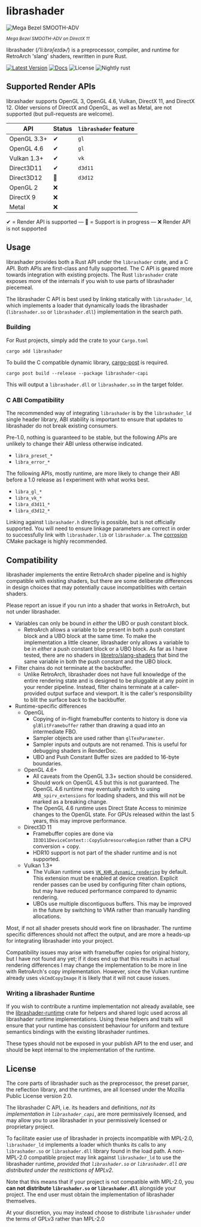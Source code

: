 # librashader

![Mega Bezel SMOOTH-ADV](https://user-images.githubusercontent.com/1000503/212806508-11e6942d-ac48-4659-bd61-1e50259d92b2.png)

<small>*Mega Bezel SMOOTH-ADV on DirectX 11*</small>

librashader (*/ˈli:brəʃeɪdɚ/*) is a preprocessor, compiler, and runtime for RetroArch 'slang' shaders, rewritten in pure Rust.

[![Latest Version](https://img.shields.io/crates/v/librashader.svg)](https://crates.io/crates/librashader) [![Docs](https://docs.rs/librashader/badge.svg)](https://docs.rs/librashader) ![License](https://img.shields.io/crates/l/librashader)
![Nightly rust](https://img.shields.io/badge/rust-nightly-orange.svg)

## Supported Render APIs
librashader supports OpenGL 3, OpenGL 4.6, Vulkan, DirectX 11, and DirectX 12.  Older versions
of DirectX and OpenGL, as well as Metal, are not supported (but pull-requests are welcome).

| **API**     | **Status** | **`librashader` feature** |
|-------------|------------|---------------------------|
| OpenGL 3.3+ | ✔          | `gl`                      |
| OpenGL 4.6  | ✔          | `gl`                      |
| Vulkan 1.3+ | ✔         | `vk`                      |
| Direct3D11  | ✔          | `d3d11`                   |
| Direct3D12  | 🚧         | `d3d12`                   |
| OpenGL 2    | ❌          |                           |
| DirectX 9   | ❌          |                           |
| Metal       | ❌          |                           |

✔ = Render API is supported &mdash; 🚧 =  Support is in progress &mdash; ❌ Render API is not supported
## Usage

librashader provides both a Rust API under the `librashader` crate, and a C API. Both APIs are first-class and fully supported.
The C API is geared more towards integration with existing projects. The Rust `librashader` crate exposes more
of the internals if you wish to use parts of librashader piecemeal.

The librashader C API is best used by linking statically with `librashader_ld`, which implements a loader that dynamically
loads the librashader (`librashader.so` or `librashader.dll`) implementation in the search path. 

### Building

For Rust projects, simply add the crate to your `Cargo.toml`
```
cargo add librashader
```

To build the C compatible dynamic library, [cargo-post](https://crates.io/crates/cargo-post) is required.

```
cargo post build --release --package librashader-capi
```

This will output a `librashader.dll` or `librashader.so` in the target folder.

### C ABI Compatibility
The recommended way of integrating `librashader` is by the `librashader_ld` single header library, ABI stability 
is important to ensure that updates to librashader do not break existing consumers.

Pre-1.0, nothing is guaranteed to be stable, but the following APIs are unlikely to change their ABI unless otherwise indicated.

* `libra_preset_*`
* `libra_error_*`

The following APIs, mostly runtime, are more likely to change their ABI before a 1.0 release as I experiment with what
works best.

* `libra_gl_*`
* `libra_vk_*`
* `libra_d3d11_*`
* `libra_d3d12_*`

Linking against `librashader.h` directly is possible, but is not officially supported. You will need to ensure linkage
parameters are correct in order to successfully link with `librashader.lib` or `librashader.a`. The [corrosion](https://github.com/corrosion-rs/)
CMake package is highly recommended.

## Compatibility

librashader implements the entire RetroArch shader pipeline and is highly compatible with existing shaders,
but there are some deliberate differences in design choices that may potentially cause incompatiblities with certain
shaders.

Please report an issue if you run into a shader that works in RetroArch, but not under librashader.

* Variables can only be bound in *either* the UBO or push constant block.
  * RetroArch allows a variable to be present in both a push constant block and a UBO block at the same time. To make the 
    implementation a little cleaner, librashader only allows a variable to be in *either* a push constant block or a UBO
    block. As far as I have tested, there are no shaders in [libretro/slang-shaders](https://github.com/libretro/slang-shaders)
    that bind the same variable in both the push constant and the UBO block.
* Filter chains do not terminate at the backbuffer.
  * Unlike RetroArch, librashader does not have full knowledge of the entire rendering state and is designed to be pluggable
    at any point in your render pipeline. Instead, filter chains terminate at a caller-provided output surface and viewport. 
    It is the caller's responsibility to blit the surface back to the backbuffer.
* Runtime-specific differences
  * OpenGL
    * Copying of in-flight framebuffer contents to history is done via `glBlitFramebuffer` rather than drawing a quad into an intermediate FBO.
    * Sampler objects are used rather than `glTexParameter`.
    * Sampler inputs and outputs are not renamed. This is useful for debugging shaders in RenderDoc.
    * UBO and Push Constant Buffer sizes are padded to 16-byte boundaries.
  * OpenGL 4.6+
    * All caveats from the OpenGL 3.3+ section should be considered.
    * Should work on OpenGL 4.5 but this is not guaranteed. The OpenGL 4.6 runtime may eventually switch to using `ARB_spirv_extensions` for loading shaders, and this will not be marked as a breaking change.
    * The OpenGL 4.6 runtime uses Direct State Access to minimize changes to the OpenGL state. For GPUs released within the last 5 years, this may improve performance.
  * Direct3D 11
    * Framebuffer copies are done via `ID3D11DeviceContext::CopySubresourceRegion` rather than a CPU conversion + copy.
    * HDR10 support is not part of the shader runtime and is not supported.
  * Vulkan 1.3+
    * The Vulkan runtime uses [`VK_KHR_dynamic_rendering`](https://registry.khronos.org/vulkan/specs/1.3-extensions/man/html/VK_KHR_dynamic_rendering.html) by default.
      This extension must be enabled at device creation. Explicit render passes can be used by configuring filter chain options, but may have reduced performance 
      compared to dynamic rendering.
    * UBOs use multiple discontiguous buffers. This may be improved in the future by switching to VMA rather than manually handling allocations.

Most, if not all shader presets should work fine on librashader. The runtime specific differences should not affect the output,
and are more a heads-up for integrating librashader into your project.

Compatibility issues may arise with framebuffer copies for original history, but I have not found any yet; 
if it does end up that this results in actual rendering differences I may change the implementation to be more in line
with RetroArch's copy implementation. However, since the Vulkan runtime already uses `vkCmdCopyImage` it is likely that it will
not cause issues.

### Writing a librashader Runtime

If you wish to contribute a runtime implementation not already available, see the [librashader-runtime](https://docs.rs/librashader-runtime/latest/librashader_runtime/)
crate for helpers and shared logic used across all librashader runtime implementations. Using these helpers and traits will
ensure that your runtime has consistent behaviour for uniform and texture semantics bindings with the existing librashader runtimes.

These types should not be exposed in your publish API to the end user, and should be kept internal to the implementation of 
the runtime.

## License
The core parts of librashader such as the preprocessor, the preset parser, 
the reflection library, and the runtimes, are all licensed under the Mozilla Public License version 2.0.

The librashader C API, i.e. its headers and definitions, *not its implementation in `librashader_capi`*,
are more permissively licensed, and may allow you to use librashader in your permissively 
licensed or proprietary project.

To facilitate easier use of librashader in projects incompatible with MPL-2.0, `librashader_ld`
implements a loader which thunks its calls to any `librashader.so` or `librashader.dll`
library found in the load path. A non-MPL-2.0 compatible project may link against
`librashader_ld` to use the librashader runtime, *provided that `librashader.so` or `librashader.dll` 
are distributed under the restrictions of MPLv2*.

Note that this means that if your project is not compatible with MPL-2.0, you **can not distribute `librashader.so` or `librashader.dll`**
alongside your project. The end user must obtain the implementation of librashader themselves.

At your discretion, you may instead choose to distribute `librashader` under the terms of GPLv3 rather than MPL-2.0